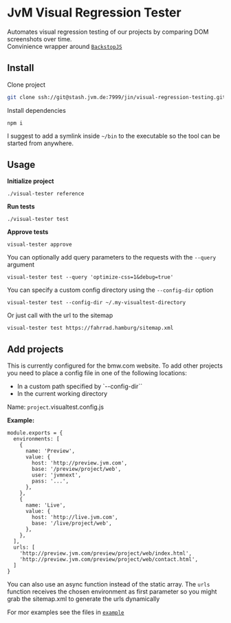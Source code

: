 # JvM Visual Regression Tester

Automates visual regression testing of our projects by comparing DOM screenshots over time.<br/>
Convinience wrapper around [`BackstopJS`](https://garris.github.io/BackstopJS/)

## Install

Clone project

```sh
git clone ssh://git@stash.jvm.de:7999/jin/visual-regression-testing.git
```

Install dependencies

```
npm i
```

I suggest to add a symlink inside `~/bin` to the executable so the tool can be started from anywhere.

## Usage

**Initialize project**

```
./visual-tester reference
```

**Run tests**

```
./visual-tester test
```

**Approve tests**

```
visual-tester approve
```

You can optionally add query parameters to the requests with the `--query` argument

```
visual-tester test --query 'optimize-css=1&debug=true'
```

You can specify a custom config directory using the `--config-dir` option

```
visual-tester test --config-dir ~/.my-visualtest-directory
```

Or just call with the url to the sitemap

```
visual-tester test https://fahrrad.hamburg/sitemap.xml
```

## Add projects

This is currently configured for the bmw.com website. To add other projects you need to place a config file in one of the following locations:

- In a custom path specified by `--config-dir``
- In the current working directory

Name: `project`.visualtest.config.js

**Example:**
```
module.exports = {
  environments: [
    {
      name: 'Preview',
      value: {
        host: 'http://preview.jvm.com',
        base: '/preview/project/web',
        user: 'jvmnext',
        pass: '...',
      },
    },
    {
      name: 'Live',
      value: {
        host: 'http://live.jvm.com',
        base: '/live/project/web',
      },
    },
  ],
  urls: [
    'http://preview.jvm.com/preview/project/web/index.html',
    'http://preview.jvm.com/preview/project/web/contact.html',
  ]
}
```

You can also use an async function instead of the static array. The `urls` function receives the chosen environment as first parameter so you might grab the sitemap.xml to generate the urls dynamically

For mor examples see the files in [`example`](https://stash.jvm.de/projects/JIN/repos/visual-regression-testing/browse/example)
